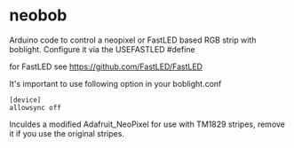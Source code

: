 neobob
=========================
Arduino code to control a neopixel or FastLED based RGB strip with boblight.
Configure it via the USEFASTLED #define

for FastLED see https://github.com/FastLED/FastLED

It's important to use following option in your boblight.conf 
```
[device]
allowsync off
```

Inculdes a modified Adafruit_NeoPixel for use with TM1829 stripes, remove it if you use the original stripes.
